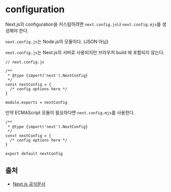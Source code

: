 # configuration

Next.js의 configuration을 커스텀하려면 `next.config.js`나 `next.config.mjs`를 생성해야 한다.

`next.config.js`는 Node.js의 모듈이다. (JSON 아님)

`next.config.js`는 Next.js의 서버로 사용되지만 브라우저 build 에 포함되지 않는다.

```
// next.config.js

/**
 * @type {import('next').NextConfig}
 */
const nextConfig = {
  /* config options here */
}

module.exports = nextConfig
```

만약 ECMAScript 모듈이 필요하다면 `next.config.mjs`를 사용한다.

```
/**
 * @type {import('next').NextConfig}
 */
const nextConfig = {
  /* config options here */
}

export default nextConfig
```

## 출처

- [Next.js 공식문서](https://nextjs.org/docs/api-routes/introduction)
